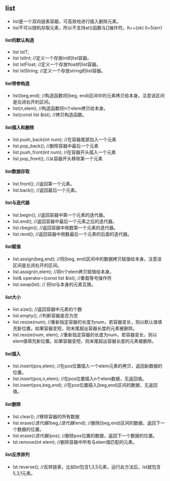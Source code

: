 ## list
* list是一个双向链表容器，可高效地进行插入删除元素。
* list不可以随机存取元素，所以不支持at()函数与[]操作符。It++(ok) it+5(err)


#### list的默认构造
* list<T> lstT;
* list<int> lstInt;            //定义一个存放int的list容器。
* list<float> lstFloat;        //定义一个存放float的list容器。
* list<string> lstString;      //定义一个存放string的list容器。


#### list带参构造
* list(beg,end);          //构造函数将[beg, end)区间中的元素拷贝给本身。注意该区间是左闭右开的区间。
* list(n,elem);           //构造函数将n个elem拷贝给本身。
* list(const list &lst);  //拷贝构造函数。


#### list插入和删除
* list.push_back(int num);	    //在容器尾部加入一个元素
* list.pop_back();              //删除容器中最后一个元素
* list.push_front(int num);     //在容器开头插入一个元素
* list.pop_front();             //从容器开头移除第一个元素


#### list数据存取
* list.front();   //返回第一个元素。
* list.back();    //返回最后一个元素。


#### list与迭代器
* list.begin();        //返回容器中第一个元素的迭代器。
* list.end();          //返回容器中最后一个元素之后的迭代器。
* list.rbegin();       //返回容器中倒数第一个元素的迭代器。
* list.rend();         //返回容器中倒数最后一个元素的后面的迭代器。


#### list赋值
* list.assign(beg,end);    //将[beg, end)区间中的数据拷贝赋值给本身。注意该区间是左闭右开的区间。
* list.assign(n,elem);     //将n个elem拷贝赋值给本身。
* list& operator=(const list &lst);	//重载等号操作符
* list.swap(lst);          // 将lst与本身的元素互换。


#### list大小
* list.size();	           //返回容器中元素的个数
* list.empty();	           //判断容器是否为空
* list.resize(num);        //重新指定容器的长度为num，若容器变长，则以默认值填充新位置。如果容器变短，则末尾超出容器长度的元素被删除。
* list.resize(num, elem);  //重新指定容器的长度为num，若容器变长，则以elem值填充新位置。如果容器变短，则末尾超出容器长度的元素被删除。


#### list插入
* list.insert(pos,elem);      //在pos位置插入一个elem元素的拷贝，返回新数据的位置。
* list.insert(pos,n,elem);    //在pos位置插入n个elem数据，无返回值。
* list.insert(pos,beg,end);   //在pos位置插入[beg,end)区间的数据，无返回值。


#### list删除
* list.clear();	          	//移除容器的所有数据
* list.erase(/*迭代器*/beg,/*迭代器*/end);      //删除[beg,end)区间的数据，返回下一个数据的位置。
* list.erase(/*迭代器*/pos);          //删除pos位置的数据，返回下一个数据的位置。
* lst.remove(int elem);     //删除容器中所有与elem值匹配的元素。


#### list反序排列
* lst.reverse();     //反转链表，比如lst包含1,3,5元素，运行此方法后，lst就包含5,3,1元素。
